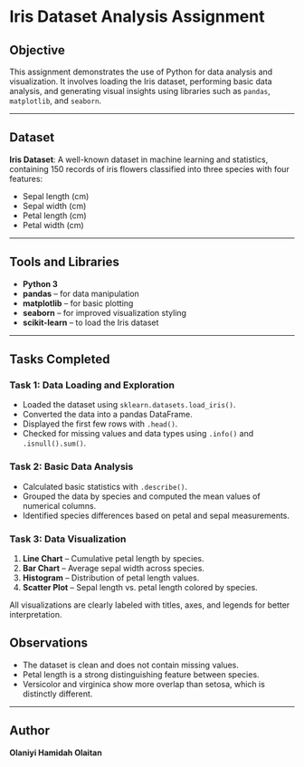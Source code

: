 # Iris Dataset Analysis Assignment

## Objective

This assignment demonstrates the use of Python for data analysis and visualization. It involves loading the Iris dataset, performing basic data analysis, and generating visual insights using libraries such as `pandas`, `matplotlib`, and `seaborn`.

---

## Dataset

**Iris Dataset**: A well-known dataset in machine learning and statistics, containing 150 records of iris flowers classified into three species with four features:
- Sepal length (cm)
- Sepal width (cm)
- Petal length (cm)
- Petal width (cm)

---

## Tools and Libraries

- **Python 3**
- **pandas** – for data manipulation
- **matplotlib** – for basic plotting
- **seaborn** – for improved visualization styling
- **scikit-learn** – to load the Iris dataset

---

## Tasks Completed

### Task 1: Data Loading and Exploration
- Loaded the dataset using `sklearn.datasets.load_iris()`.
- Converted the data into a pandas DataFrame.
- Displayed the first few rows with `.head()`.
- Checked for missing values and data types using `.info()` and `.isnull().sum()`.

### Task 2: Basic Data Analysis
- Calculated basic statistics with `.describe()`.
- Grouped the data by species and computed the mean values of numerical columns.
- Identified species differences based on petal and sepal measurements.

### Task 3: Data Visualization
1. **Line Chart** – Cumulative petal length by species.
2. **Bar Chart** – Average sepal width across species.
3. **Histogram** – Distribution of petal length values.
4. **Scatter Plot** – Sepal length vs. petal length colored by species.

All visualizations are clearly labeled with titles, axes, and legends for better interpretation.

## Observations

- The dataset is clean and does not contain missing values.
- Petal length is a strong distinguishing feature between species.
- Versicolor and virginica show more overlap than setosa, which is distinctly different.

---

## Author

**Olaniyi Hamidah Olaitan**
